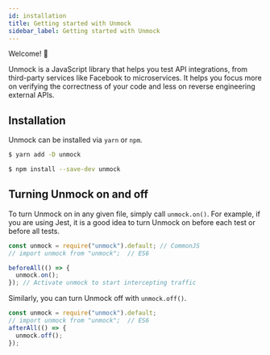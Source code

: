 ```yaml
---
id: installation
title: Getting started with Unmock
sidebar_label: Getting started with Unmock
---
```


Welcome! 👋

Unmock is a JavaScript library that helps you test API integrations, from third-party services like Facebook to microservices. It helps you focus more on verifying the correctness of your code and less on reverse engineering external APIs.

## Installation

Unmock can be installed via `yarn` or `npm`.

<!--DOCUSAURUS_CODE_TABS-->

<!--yarn-->

```bash
$ yarn add -D unmock
```

<!--npm-->

```bash
$ npm install --save-dev unmock
```

<!--END_DOCUSAURUS_CODE_TABS-->

## Turning Unmock on and off

To turn Unmock on in any given file, simply call `unmock.on()`. For example, if you are using Jest, it is a good idea to turn Unmock on before each test or before all tests.

```javascript
const unmock = require("unmock").default; // CommonJS
// import unmock from "unmock";  // ES6

beforeAll(() => {
  unmock.on();
}); // Activate unmock to start intercepting traffic
```

Similarly, you can turn Unmock off with `unmock.off()`.

```javascript
const unmock = require("unmock").default;
// import unmock from "unmock";  // ES6
afterAll(() => {
  unmock.off();
});
```
